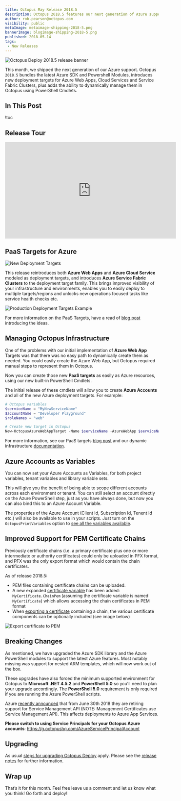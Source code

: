```yaml
---
title: Octopus May Release 2018.5
description: Octopus 2018.5 features our next generation of Azure support.
author: rob.pearson@octopus.com
visibility: public
metaImage: metaimage-shipping-2018-5.png
bannerImage: blogimage-shipping-2018-5.png
published: 2018-05-14
tags:
 - New Releases
---
```


![Octopus Deploy 2018.5 release banner](blogimage-shipping-2018-5.png)

This month, we shipped the next generation of our Azure support. Octopus `2018.5` bundles the latest Azure SDK and Powershell Modules, introduces new deployment targets for Azure Web Apps, Cloud Services and Service Fabric Clusters, plus adds the ability to dynamically manage them in Octopus using PowerShell Cmdlets.

## In This Post

!toc

## Release Tour

<iframe width="560" height="315" src="https://www.youtube.com/embed/raepkFD7kx8" frameborder="0" allowfullscreen></iframe>

## PaaS Targets for Azure

![New Deployment Targets](new-targets.png "width=500")

This release reintroduces both **Azure Web Apps** and **Azure Cloud Service** modeled as deployment targets, and introduces **Azure Service Fabric Clusters** to the deployment target family. This brings improved visibility of your infrastructure and environments, enables you to easily deploy to multiple targets/regions and unlocks new operations focused tasks like service health checks etc. 

![Production Deployment Targets Example](azure-targets.png "width=500")

For more information on the PaaS Targets, have a read of [blog post](https://octopus.com/blog/paas-targets) introducing the ideas. 

## Managing Octopus Infrastructure

One of the problems with our initial implementation of **Azure Web App** Targets was that there was no easy path to dynamically create them as needed. You could easily create the Azure Web App, but Octopus required manual steps to represent them in Octopus.

Now you can create those new **PaaS targets** as easily as Azure resources, using our new built-in PowerShell Cmdlets.

The initial release of these cmdlets will allow you to create **Azure Accounts** and all of the new Azure deployment targets. For example:

```powershell
# Octopus variables
$serviceName = "MyNewServiceName"
$accountName = "Developer Playground"
$roleNames = "web"

# Create new target in Octopus
New-OctopusAzureWebAppTarget -Name $serviceName -AzureWebApp $serviceName -AzureResourceGroupName $serviceName -OctopusAccountIdOrName $accountName -OctopusRoles $roleNames
```

For more information, see our PaaS targets [blog post](https://octopus.com/blog/paas-targets) and our dynamic infrastructure [documentation](https://octopus.com/docs/infrastructure/dynamic-infrastructure).

## Azure Accounts as Variables

You can now set your Azure Accounts as Variables, for both project variables, tenant variables and library variable sets.

This will give you the benefit of being able to scope different accounts across each environment or tenant. You can still select an account directly on the Azure PowerShell step, just as you have always done, but now you can also bind this to an Azure Account Variable.

The properties of the Azure Account (Client Id, Subscription Id, Tenent Id etc.) will also be available to use in your scripts. Just turn on the `OctopusPrintVariables` option to [see all the variables available](https://octopus.com/docs/support/debug-problems-with-octopus-variables#DebugproblemswithOctopusvariables-Writethevariablestothedeploymentlog).

## Improved Support for PEM Certificate Chains

Previously certificate chains (i.e. a primary certificate plus one or more intermediate or authority certificates) could only be uploaded in PFX format, and PFX was the only export format which would contain the chain certificates.

As of release 2018.5: 

- PEM files containing certificate chains can be uploaded. 
- A new expanded [certificate variable](https://octopus.com/docs/deployment-process/variables/certificate-variables#expanded-properties) has been added: `MyCertificate.ChainPem` (assuming the certificate variable is named `MyCertificate`) which allows accessing the chain certificates in PEM format
- When [exporting a certificate](https://octopus.com/docs/deploying-applications/certificates/export-certificate) containing a chain, the various certificate components can be optionally included (see image below)

![Export certificate to PEM](download-pem-chain.png "width=500")

## Breaking Changes

As mentioned, we have upgraded the Azure SDK library and the Azure PowerShell modules to support the latest Azure features. Most notably missing was support for nested ARM templates, which will now work out of the box.

These upgrades have also forced the minimum supported environment for Octopus to **Microsoft .NET 4.5.2** and **PowerShell 5.0** so you'll need to plan your upgrade accordingly. The **PowerShell 5.0** requirement is only required if you are running the Azure PowerShell scripts.

Azure [recently announced](https://blogs.msdn.microsoft.com/appserviceteam/2018/03/12/deprecating-service-management-apis-support-for-azure-app-services/) that from June 30th 2018 they are retiring support for Service Management API (NOTE: Management Certificates use Service Management API). This affects deployments to Azure App Services.

**Please switch to using Service Principals for your Octopus Azure accounts**:  https://g.octopushq.com/AzureServicePrincipalAccount

## Upgrading

As usual [steps for upgrading Octopus Deploy](https://octopus.com/docs/administration/upgrading) apply. Please see the [release notes](https://octopus.com/downloads/compare?to=2018.5.0) for further information.

## Wrap up

That’s it for this month. Feel free leave us a comment and let us know what you think! Go forth and deploy!
